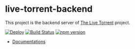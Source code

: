 # live-torrent-backend

This project is the backend server of [The Live Torrent](https://github.com/Davenchy/live-torrent) project.

[![Deploy](https://www.herokucdn.com/deploy/button.svg)](https://heroku.com/deploy?template=https://github.com/Davenchy/live-torrent-backend) [![Build Status](https://travis-ci.org/Davenchy/live-torrent-backend.svg?branch=master)](https://travis-ci.org/Davenchy/live-torrent-backend) [![npm version](https://badge.fury.io/js/live-torrent-backend.svg)](https://badge.fury.io/js/live-torrent-backend)

- [Documentations](https://github.com/Davenchy/live-torrent-backend/wiki)
